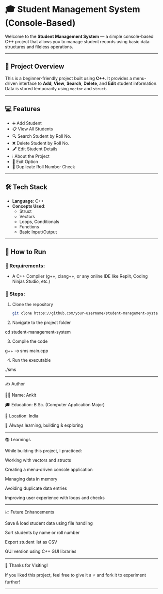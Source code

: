 # 🎓 Student Management System (Console-Based)

Welcome to the **Student Management System** — a simple console-based C++ project that allows you to manage student records using basic data structures and fileless operations.

---

## 📌 Project Overview

This is a beginner-friendly project built using **C++**. It provides a menu-driven interface to **Add**, **View**, **Search**, **Delete**, and **Edit** student information. Data is stored temporarily using `vector` and `struct`.

---

## 💻 Features

- ➕ Add Student
- 📋 View All Students
- 🔍 Search Student by Roll No.
- ❌ Delete Student by Roll No.
- 🖋️ Edit Student Details
- ℹ️ About the Project
- 🚫 Exit Option
- 🚫 Duplicate Roll Number Check

---

## 🛠️ Tech Stack

- **Language**: C++
- **Concepts Used**:
  - Struct
  - Vectors
  - Loops, Conditionals
  - Functions
  - Basic Input/Output

---

## 🧪 How to Run

### 🔹 Requirements:
- A C++ Compiler (g++, clang++, or any online IDE like Replit, Coding Ninjas Studio, etc.)

### 🔹 Steps:
1. Clone the repository  
   ```bash
   git clone https://github.com/your-username/student-management-system.git

2. Navigate to the project folder

cd student-management-system


3. Compile the code

g++ -o sms main.cpp


4. Run the executable

./sms


---

✍️ Author

👨‍💻 Name: Ankit

🎓 Education: B.Sc. (Computer Application Major)

📍 Location: India

💬 Always learning, building & exploring



---

📚 Learnings

While building this project, I practiced:

Working with vectors and structs

Creating a menu-driven console application

Managing data in memory

Avoiding duplicate data entries

Improving user experience with loops and checks



---

📈 Future Enhancements

Save & load student data using file handling

Sort students by name or roll number

Export student list as CSV

GUI version using C++ GUI libraries



---

🙏 Thanks for Visiting!

If you liked this project, feel free to give it a ⭐ and fork it to experiment further!

---

